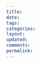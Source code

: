 ```yaml
---
title: 
date: 
tags: 
categories: 
layout: 
updated: 
comments: 
permalink: 
---
```




<!--more-->
